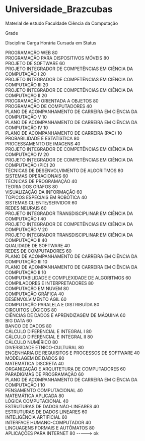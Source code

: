 # Universidade_Brazcubas
 Material de estudo Faculdade Ciência da Computação


Grade

Disciplina	Carga Horária	Cursada em	Status

PROGRAMAÇÃO WEB	80		
PROGRAMAÇÃO PARA DISPOSITIVOS MÓVEIS	80		
PROJETO DE SOFTWARE	60		
PROJETO INTEGRADOR DE COMPETÊNCIAS EM CIÊNCIA DA COMPUTAÇÃO I	20		
PROJETO INTEGRADOR DE COMPETÊNCIAS EM CIÊNCIA DA COMPUTAÇÃO III	20		
PROJETO INTEGRADOR DE COMPETÊNCIAS EM CIÊNCIA DA COMPUTAÇÃO II	20		
PROGRAMAÇÃO ORIENTADA A OBJETOS	80		
PROGRAMAÇÃO DE COMPUTADORES	40		
PLANO DE ACOMPANHAMENTO DE CARREIRA EM CIÊNCIA DA COMPUTAÇÃO V	10		
PLANO DE ACOMPANHAMENTO DE CARREIRA EM CIÊNCIA DA COMPUTAÇÃO IV	10		
PLANO DE ACOMPANHAMENTO DE CARREIRA (PAC)	10		
PROBABILIDADE E ESTATÍSTICA	80		
PROCESSAMENTO DE IMAGENS	40		
PROJETO INTEGRADOR DE COMPETÊNCIAS EM CIÊNCIA DA COMPUTAÇÃO IV	20		
PROJETO INTEGRADOR DE COMPETÊNCIAS EM CIÊNCIA DA COMPUTAÇÃO (PIC)	20		
TÉCNICAS DE DESENVOLVIMENTO DE ALGORITMOS	80		
SISTEMAS OPERACIONAIS	60		
TÉCNICAS DE PROGRAMAÇÃO	40		
TEORIA DOS GRAFOS	80		
VISUALIZAÇÃO DA INFORMAÇÃO	60		
TÓPICOS ESPECIAIS EM ROBÓTICA	40		
SISTEMAS CLIENTE/SERVIDOR	60		
REDES NEURAIS	60		
PROJETO INTEGRADOR TRANSDISCIPLINAR EM CIÊNCIA DA COMPUTAÇÃO I	40		
PROJETO INTEGRADOR DE COMPETÊNCIAS EM CIÊNCIA DA COMPUTAÇÃO V	20		
PROJETO INTEGRADOR TRANSDISCIPLINAR EM CIÊNCIA DA COMPUTAÇÃO II	40		
QUALIDADE DE SOFTWARE	40		
REDES DE COMPUTADORES	60		
PLANO DE ACOMPANHAMENTO DE CARREIRA EM CIÊNCIA DA COMPUTAÇÃO III	10		
PLANO DE ACOMPANHAMENTO DE CARREIRA EM CIÊNCIA DA COMPUTAÇÃO II	10		
COMPUTABILIDADE E COMPLEXIDADE DE ALGORITMOS	60		
COMPILADORES E INTERPRETADORES	80		
COMPUTAÇÃO EM NUVEM	80		
COMPUTAÇÃO GRÁFICA	40		
DESENVOLVIMENTO ÁGIL	60		
COMPUTAÇÃO PARALELA E DISTRIBUÍDA	80		
CIRCUITOS LÓGICOS	80		
CIÊNCIAS DE DADOS E APRENDIZAGEM DE MÁQUINA	60		
BIG DATA	60		
BANCO DE DADOS	80		
CÁLCULO DIFERENCIAL E INTEGRAL I	80		
CÁLCULO DIFERENCIAL E INTEGRAL II	80		
CÁLCULO NUMÉRICO	80		
DIVERSIDADE ÉTNICO-CULTURAL	80		
ENGENHARIA DE REQUISITOS E PROCESSOS DE SOFTWARE	40		
MODELAGEM DE DADOS	80		
MATEMÁTICA DISCRETA	40		
ORGANIZAÇÃO E ARQUITETURA DE COMPUTADORES	60		
PARADIGMAS DE PROGRAMAÇÃO	60		
PLANO DE ACOMPANHAMENTO DE CARREIRA EM CIÊNCIA DA COMPUTAÇÃO I	10		
PENSAMENTO COMPUTACIONAL	40		
MATEMÁTICA APLICADA	80		
LÓGICA COMPUTACIONAL	40		
ESTRUTURAS DE DADOS NÃO-LINEARES	40		
ESTRUTURAS DE DADOS LINEARES	60		
INTELIGÊNCIA ARTIFICIAL	60		
INTERFACE HUMANO-COMPUTADOR	40		
LINGUAGENS FORMAIS E AUTÔMATOS	80		
APLICAÇÕES PARA INTERNET	80 -----> ok

